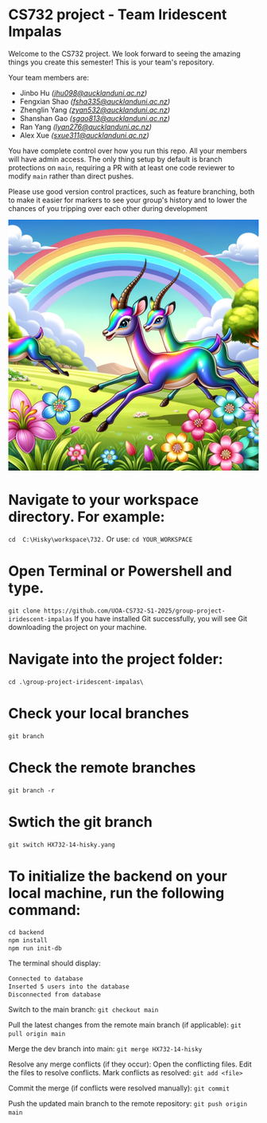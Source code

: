 # CS732 project - Team Iridescent Impalas

Welcome to the CS732 project. We look forward to seeing the amazing things you create this semester! This is your team's repository.

Your team members are:
- Jinbo Hu _(jhu098@aucklanduni.ac.nz)_
- Fengxian Shao _(fsha335@aucklanduni.ac.nz)_
- Zhenglin Yang _(zyan532@aucklanduni.ac.nz)_
- Shanshan Gao _(sgao813@aucklanduni.ac.nz)_
- Ran Yang _(lyan276@aucklanduni.ac.nz)_
- Alex Xue _(sxue311@aucklanduni.ac.nz)_

You have complete control over how you run this repo. All your members will have admin access. The only thing setup by default is branch protections on `main`, requiring a PR with at least one code reviewer to modify `main` rather than direct pushes.

Please use good version control practices, such as feature branching, both to make it easier for markers to see your group's history and to lower the chances of you tripping over each other during development

![](./Iridescent%20Impalas.webp)

# Navigate to your workspace directory. For example: 
`cd  C:\Hisky\workspace\732.`
Or use:
`cd YOUR_WORKSPACE`

# Open Terminal or Powershell and type.
`git clone https://github.com/UOA-CS732-S1-2025/group-project-iridescent-impalas`
If you have installed Git successfully, you will see Git downloading the project on your machine. 

# Navigate into the project folder:
`cd .\group-project-iridescent-impalas\`

# Check your local branches
`git branch`

# Check the remote branches
`git branch -r`

# Swtich the git branch
`git switch HX732-14-hisky.yang`

# To initialize the backend on your local machine, run the following command:
```
cd backend
npm install
npm run init-db
```

The terminal should display:

```
Connected to database
Inserted 5 users into the database
Disconnected from database
```

Switch to the main branch:
`git checkout main`

Pull the latest changes from the remote main branch (if applicable):
`git pull origin main`

Merge the dev branch into main:
`git merge HX732-14-hisky`

Resolve any merge conflicts (if they occur):
Open the conflicting files.
Edit the files to resolve conflicts.
Mark conflicts as resolved:
`git add <file>`

Commit the merge (if conflicts were resolved manually):
`git commit`

Push the updated main branch to the remote repository:
`git push origin main`

